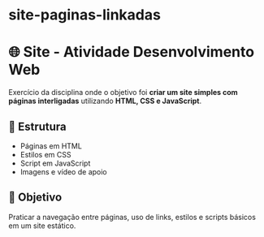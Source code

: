 # site-paginas-linkadas

# 🌐 Site - Atividade Desenvolvimento Web

Exercício da disciplina onde o objetivo foi **criar um site simples com páginas interligadas** utilizando **HTML, CSS e JavaScript**.  

## 📂 Estrutura
- Páginas em HTML
- Estilos em CSS
- Script em JavaScript
- Imagens e vídeo de apoio

## 🚀 Objetivo
Praticar a navegação entre páginas, uso de links, estilos e scripts básicos em um site estático.
